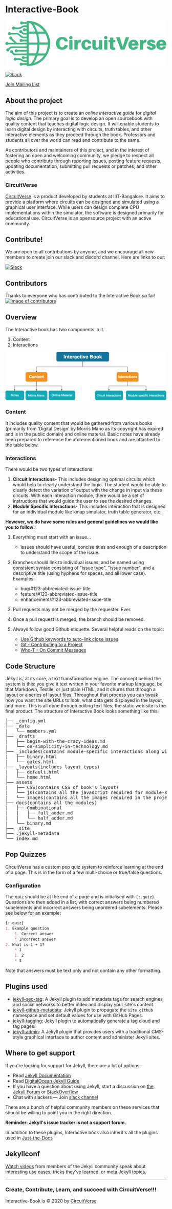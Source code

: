 # Interactive-Book


![download](https://github.com/CircuitVerse/CircuitVerse/raw/master/public/img/cvlogo.svg?sanitize=true)

[![Slack](https://img.shields.io/badge/chat-on_slack-purple.svg?style=for-the-badge&logo=slack)](https://join.slack.com/t/circuitverse-team/shared_invite/enQtNjc4MzcyNDE5OTA3LTdjYTM5NjFiZWZlZGI2MmU1MmYzYzczNmZlZDg5MjYxYmQ4ODRjMjQxM2UyMWI5ODUzODQzMDU2ZDEzNjI4NmE)

[Join Mailing List](https://circuitverse.us20.list-manage.com/subscribe?u=89207abda49deef3ba56f1411&id=29473194d6)


## About the project
The aim of this project is to create an _online interactive guide_ for _digital logic design_. The primary goal is to develop an open sourcebook with quality content that teaches digital logic design. It will enable students to learn digital design by interacting with circuits, truth tables, and other interactive elements as they proceed through the book. Professors and students all over the world can read and contribute to the same.

As contributors and maintainers of this project, and in the interest of fostering an open and welcoming community, we pledge to respect all people who contribute through reporting issues, posting feature requests, updating documentation, submitting pull requests or patches, and other activities.

### CircuitVerse
[CircuitVerse](https://circuitverse.org) is a product developed by students at IIIT-Bangalore. It aims to provide a platform where circuits can be designed and simulated using a graphical user interface. While users can design complete CPU implementations within the simulator, the software is designed primarily for educational use. CircuitVerse is an opensource project with an active community.




## Contribute!

We are open to all contributions by anyone, and we encourage all new members to create join our slack and discord channel.
Here are links to our:

[![Slack](https://img.shields.io/badge/chat-on_slack-purple.svg?style=for-the-badge&logo=slack)](https://join.slack.com/t/circuitverse-team/shared_invite/enQtNjc4MzcyNDE5OTA3LTdjYTM5NjFiZWZlZGI2MmU1MmYzYzczNmZlZDg5MjYxYmQ4ODRjMjQxM2UyMWI5ODUzODQzMDU2ZDEzNjI4NmE)


## Contributors
Thanks to everyone who has contributed to the Interactive Book so far!
<a href="https://github.com/CircuitVerse/Interactive-Book/graphs/contributors"><img src="https://contributors-img.firebaseapp.com/image?repo=CircuitVerse/Interactive-Book" alt="Image of contributors"></a>


## Overview
The Interactive book has two components in it. 
1. Content
2. Interactions

<div style="text-align:center"><img src="/assets/images/ib.png" /></div>

### Content
It includes quality content that would be gathered from various books (primarily from ‘​Digital Design​’ by ​Morris Mano as its copyright has expired and is in the public domain) and online material. Basic notes have already been prepared to reference the aforementioned book and are attached to the table below.

### Interactions
There would be two types of Interactions.

1. **Circuit Interactions-** This includes designing optimal circuits which would help to clearly understand the logic. The student would be able to clearly detect the variation of output with the change in input via these circuits. With each Interaction module, there would be a set of instructions that would guide the user to see the desired changes.
2. **Module Specific Interactions-** This includes interaction that is designed for an individual module like kmap simulator, truth table generator, etc.

**However, we do have some rules and general guidelines we would like you to follow:**

1. Everything must start with an issue...
	* Issues should have useful, concise titles and enough of a description to understand the scope of the issue.

2. Branches should link to individual issues, and be named using consistent syntax consisting of "issue type", "issue number", and a descriptive title (using hyphens for spaces, and all lower case). Examples:
	* bug/#123-abbreviated-issue-title
	* feature/#123-abbreviated-issue-title
	* enhancement/#123-abbreviated-issue-title

3. Pull requests may not be merged by the requester. Ever.

4. Once a pull request is merged, the branch should be removed.

5. Always follow good Github etiquette. Several helpful reads on the topic:
	* [Use Github keywords to auto-link close issues](https://help.github.com/articles/closing-issues-via-commit-messages/)	
	* [Git - Contributing to a Project](http://git-scm.com/book/ch5-2.html)
	* [Who-T - On Commit Messages](http://who-t.blogspot.com/2009/12/on-commit-messages.html)
	
	
## Code Structure

Jekyll is, at its core, a text transformation engine. The concept behind the system is this: you give it text written in your favorite markup language, be that Markdown, Textile, or just plain HTML, and it churns that through a layout or a series of layout files. Throughout that process you can tweak how you want the site URLs to look, what data gets displayed in the layout, and more. This is all done through editing text files; the static web site is the final product. The structure of Interactive Book looks something like this:
<pre>
├── _config.yml
├── _data
|   └── members.yml
├── _drafts
|   ├── begin-with-the-crazy-ideas.md
|   └── on-simplicity-in-technology.md
├── _includes(contains module-specific interactions along with their respective CSS)
|   ├── binary.html
|   └── gates.html
├── _layouts(includes layout types)
|   ├── default.html
|   └── home.html
├── assets
|   ├── CSS(contains CSS of book's layout)
|   └── js(contains all the javascript required for module-specific interactions as well as book layout)
|   └── images(contains all the images required in the project)
├── docs(contains all the modules)
|   ├── Combinational
|   |   ├── full_adder.md
|   |   └── half_adder.md
|   └── binary.md
├── _site
├── .jekyll-metadata
└── index.md 
</pre>

## Pop Quizzes
CircuitVerse has a custom pop quiz system to reinforce learning at the end of a page. This is in the form of a few multi-choice or true/false questions.

### Configuration
The quiz should be at the end of a page and is initialised with `{:.quiz}`. Questions are then added in a list, with correct answers being numbered subelements and incorrect answers being unordered subelements. Please see below for an example:
```markdown
{:.quiz}
1. Example question
	1. Correct answer
	* Incorrect answer
2. What is 1 + 1?
	* 1
	1. 2	
   	* 3
```
Note that answers must be text only and not contain any other formatting.


## Plugins used

* [jekyll-seo-tag](https://github.com/jekyll/jekyll-seo-tag):
    A Jekyll plugin to add metadata tags for search engines and social networks to better index and display your site's content.
* [jekyll-github-metadata](https://github.com/jekyll/github-metadata):
    Jekyll plugin to propagate the `site.github` namespace and set default values for use with GitHub Pages.
* [jekyll-tagging](https://github.com/pattex/jekyll-tagging):
    Jekyll plugin to automatically generate a tag cloud and tag pages.
* [jekyll-admin](https://github.com/jekyll/jekyll-admin):
    A Jekyll plugin that provides users with a traditional CMS-style graphical interface to author content and administer Jekyll sites.

## Where to get support

If you're looking for support for Jekyll, there are a lot of options:

* Read [Jekyll Documentation](https://jekyllrb.com/docs/)
* Read [DigitalOcean Jekyll Guide](https://www.digitalocean.com/community/tutorials/how-to-set-up-a-jekyll-development-site-on-ubuntu-16-04)
* If you have a question about using Jekyll, start a discussion on [the Jekyll Forum](https://talk.jekyllrb.com/) or [StackOverflow](https://stackoverflow.com/questions/tagged/jekyll)
* Chat with slackers &mdash; Join [slack channel](https://join.slack.com/t/circuitverse-team/shared_invite/enQtNjc4MzcyNDE5OTA3LTdjYTM5NjFiZWZlZGI2MmU1MmYzYzczNmZlZDg5MjYxYmQ4ODRjMjQxM2UyMWI5ODUzODQzMDU2ZDEzNjI4NmE)

There are a bunch of helpful community members on these services that should be willing to point you in the right direction.

**Reminder: Jekyll's issue tracker is not a support forum.**

In addition to these plugins, Interactive book also inherit's all the plugins used in [Just-the-Docs](https://github.com/pmarsceill/just-the-docs)
## Jekyllconf

[Watch videos](https://jekyllrb.com/jekyllconf/) from members of the Jekyll community speak about interesting use cases, tricks they’ve learned, or meta Jekyll topics.


---
### Create, Contribute, Learn, and succeed with CircuitVerse!!!

Interactive-Book is &copy; 2020 by [CircuitVerse](https://circuitverse.org/)



